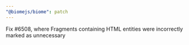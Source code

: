 ```yaml
---
"@biomejs/biome": patch
---
```


Fix #6508, where Fragments containing HTML entities were incorrectly marked as unnecessary
